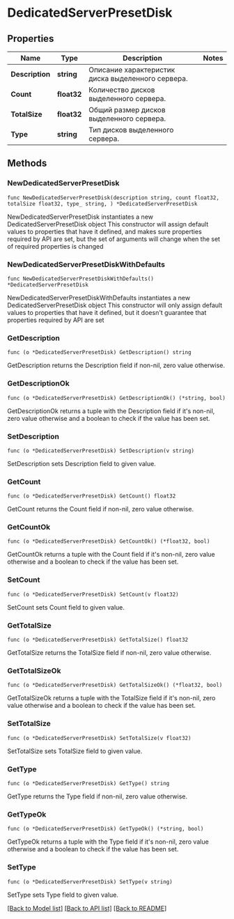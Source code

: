 # DedicatedServerPresetDisk

## Properties

Name | Type | Description | Notes
------------ | ------------- | ------------- | -------------
**Description** | **string** | Описание характеристик диска выделенного сервера. | 
**Count** | **float32** | Количество дисков выделенного сервера. | 
**TotalSize** | **float32** | Общий размер дисков выделенного сервера. | 
**Type** | **string** | Тип дисков выделенного сервера. | 

## Methods

### NewDedicatedServerPresetDisk

`func NewDedicatedServerPresetDisk(description string, count float32, totalSize float32, type_ string, ) *DedicatedServerPresetDisk`

NewDedicatedServerPresetDisk instantiates a new DedicatedServerPresetDisk object
This constructor will assign default values to properties that have it defined,
and makes sure properties required by API are set, but the set of arguments
will change when the set of required properties is changed

### NewDedicatedServerPresetDiskWithDefaults

`func NewDedicatedServerPresetDiskWithDefaults() *DedicatedServerPresetDisk`

NewDedicatedServerPresetDiskWithDefaults instantiates a new DedicatedServerPresetDisk object
This constructor will only assign default values to properties that have it defined,
but it doesn't guarantee that properties required by API are set

### GetDescription

`func (o *DedicatedServerPresetDisk) GetDescription() string`

GetDescription returns the Description field if non-nil, zero value otherwise.

### GetDescriptionOk

`func (o *DedicatedServerPresetDisk) GetDescriptionOk() (*string, bool)`

GetDescriptionOk returns a tuple with the Description field if it's non-nil, zero value otherwise
and a boolean to check if the value has been set.

### SetDescription

`func (o *DedicatedServerPresetDisk) SetDescription(v string)`

SetDescription sets Description field to given value.


### GetCount

`func (o *DedicatedServerPresetDisk) GetCount() float32`

GetCount returns the Count field if non-nil, zero value otherwise.

### GetCountOk

`func (o *DedicatedServerPresetDisk) GetCountOk() (*float32, bool)`

GetCountOk returns a tuple with the Count field if it's non-nil, zero value otherwise
and a boolean to check if the value has been set.

### SetCount

`func (o *DedicatedServerPresetDisk) SetCount(v float32)`

SetCount sets Count field to given value.


### GetTotalSize

`func (o *DedicatedServerPresetDisk) GetTotalSize() float32`

GetTotalSize returns the TotalSize field if non-nil, zero value otherwise.

### GetTotalSizeOk

`func (o *DedicatedServerPresetDisk) GetTotalSizeOk() (*float32, bool)`

GetTotalSizeOk returns a tuple with the TotalSize field if it's non-nil, zero value otherwise
and a boolean to check if the value has been set.

### SetTotalSize

`func (o *DedicatedServerPresetDisk) SetTotalSize(v float32)`

SetTotalSize sets TotalSize field to given value.


### GetType

`func (o *DedicatedServerPresetDisk) GetType() string`

GetType returns the Type field if non-nil, zero value otherwise.

### GetTypeOk

`func (o *DedicatedServerPresetDisk) GetTypeOk() (*string, bool)`

GetTypeOk returns a tuple with the Type field if it's non-nil, zero value otherwise
and a boolean to check if the value has been set.

### SetType

`func (o *DedicatedServerPresetDisk) SetType(v string)`

SetType sets Type field to given value.



[[Back to Model list]](../README.md#documentation-for-models) [[Back to API list]](../README.md#documentation-for-api-endpoints) [[Back to README]](../README.md)


